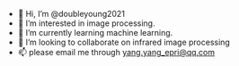 - 👋 Hi, I’m @doubleyoung2021
- 👀 I’m interested in image processing.
- 🌱 I’m currently learning machine learning.
- 💞️ I’m looking to collaborate on infrared image processing
- 📫 please email me through yang.yang_epri@qq.com

<!---
doubleyoung2021/doubleyoung2021 is a ✨ special ✨ repository because its `README.md` (this file) appears on your GitHub profile.
You can click the Preview link to take a look at your changes.
--->
